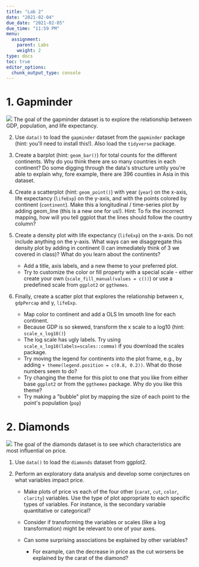 ```yaml
---
title: "Lab 2"
date: "2021-02-04"
due_date: "2021-02-05"
due_time: "11:59 PM"
menu:
  assignment:
    parent: Labs
    weight: 2
type: docs
toc: true
editor_options: 
  chunk_output_type: console
---
```




# 1. Gapminder
![](https://storage.googleapis.com/kaggle-datasets-images/373567/726490/b870208e6f91c6a6c940f8a4df111c87/dataset-cover.png?t=2019-10-22-19-47-34)
The goal of the gapminder dataset is to explore the relationship between GDP, population, and life expectancy.

2.  Use `data()` to load the `gapminder` dataset from the `gapminder` package (hint: you'll need to install this!). Also load the `tidyverse` package. 

1. Create a barplot (hint: `geom_bar()`) for total counts for the different continents. Why do you think there are so many countries in each continent? Do some digging through the data's structure untily you're able to explain why, fore example, there are 396 counties in Asia in this dataset.

3.  Create a scatterplot (hint: `geom_point()`) with year (`year`) on the x-axis, life expectancy (`lifeExp`) on the y-axis, and with the points colored by continent (`continent`). Make this a longitudinal / time-series plot by adding geom_line (this is a new one for us!). Hint: To fix the incorrect mapping, how will you tell ggplot that the lines should follow the country column?

4.  Create a density plot with life expectancy (`lifeExp`) on the x-axis. Do not include anything on the y-axis. What ways can we disaggregate this density plot by adding in continent (I can immediately think of 3 we covered in class)? What do you learn about the continents?

    -   Add a title, axis labels, and a new theme to your preferred plot.
    -   Try to customize the color or fill property with a special scale - either create your own (`scale_fill_manual(values = c())`) or use a predefined scale from `ggplot2` or `ggthemes`.

5.  Finally, create a scatter plot that explores the relationship between x, `gdpPercap` and y, `lifeExp`.

    -   Map color to continent and add a OLS lm smooth line for each continent.
    -   Because GDP is so skewed, transform the x scale to a log10 (hint: `scale_x_log10()`)
    -   The log scale has ugly labels. Try using `scale_x_log10(labels=scales::comma)` if you download the scales package.
    -   Try moving the legend for continents into the plot frame, e.g., by adding `+ theme(legend.position = c(0.8, 0.2))`. What do those numbers seem to do?
    -   Try changing the theme for this plot to one that you like from either base `ggplot2` or from the `ggthemes` package. Why do you like this theme?
    -   Try making a "bubble" plot by mapping the size of each point to the point's population (`pop`)

# 2. Diamonds
![](https://datasciencereview.com/wp-content/uploads/2018/08/Diamond-Carat-Relationship.png)
The goal of the diamonds dataset is to see which characteristics are most influential on price.

1.  Use `data()` to load the `diamonds` dataset from ggplot2.

2.  Perform an exploratory data analysis and develop some conjectures on what variables impact price.

    -   Make plots of price vs each of the four other (`carat`, `cut`, `color`, `clarity`) variables. Use the type of plot appropriate to each specific types of variables. For instance, is the secondary variable quantitative or categorical? 

    -   Consider if transforming the variables or scales (like a log transformation) might be relevant to one of your axes.

    -   Can some surprising associations be explained by other variables?

        -   For example, can the decrease in price as the cut worsens be explained by the carat of the diamond?
